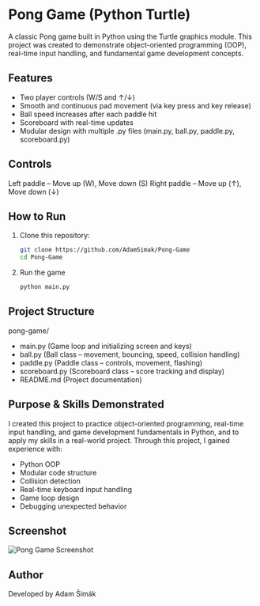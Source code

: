#  Pong Game (Python Turtle)
A classic Pong game built in Python using the Turtle graphics module.
This project was created to demonstrate object-oriented programming (OOP), real-time input handling, and fundamental game development concepts.
##  Features
-	Two player controls (W/S and ↑/↓)
-	Smooth and continuous pad movement (via key press and key release)
-	Ball speed increases after each paddle hit
-	Scoreboard with real-time updates
-	Modular design with multiple .py files (main.py, ball.py, paddle.py, scoreboard.py)
## Controls
Left paddle – Move up (W), Move down (S)
Right paddle – Move up (↑), Move down (↓)
## How to Run
1. Clone this repository:  
   ```bash
   git clone https://github.com/AdamSimak/Pong-Game
   cd Pong-Game
2. Run the game
   ```bash
   python main.py
## Project Structure
pong-game/
-	main.py (Game loop and initializing screen and keys)
-	ball.py (Ball class – movement, bouncing, speed, collision handling)
-	paddle.py (Paddle class – controls, movement, flashing)
-	scoreboard.py (Scoreboard class – score tracking and display)
-	README.md (Project documentation)
## Purpose & Skills Demonstrated
I created this project to practice object-oriented programming, real-time input handling, and game development fundamentals in Python, and to apply my skills in a real-world project.
Through this project, I gained experience with:
-	Python OOP
-	Modular code structure
-	Collision detection
-	Real-time keyboard input handling
-	Game loop design
-	Debugging unexpected behavior
## Screenshot
 ![Pong Game Screenshot](assets/pong-game_screenshot.png)

## Author
Developed by Adam Šimák

